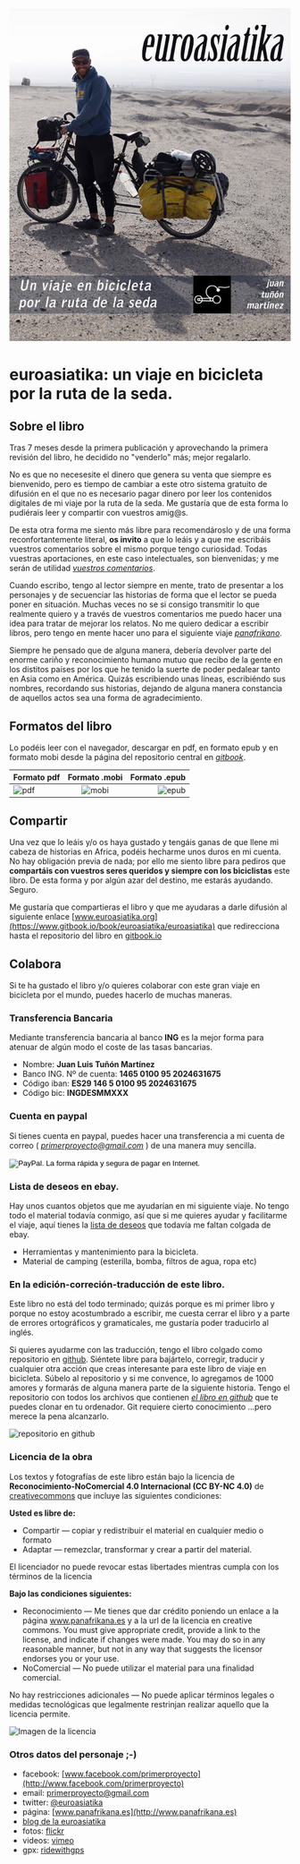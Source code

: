 

![Alt text](cover.jpg "ruta euroasiatika")

# euroasiatika: un viaje en bicicleta por la ruta de la seda.

## Sobre el libro

Tras 7 meses desde la primera publicación y aprovechando la primera revisión del libro, he decidido no "venderlo" más; mejor regalarlo.

No es que no necesesite el dinero que genera su venta que siempre es bienvenido, pero es tiempo de cambiar a este otro sistema gratuito de difusión en el que no es necesario pagar dinero por leer los contenidos digitales de mi viaje por la ruta de la seda.
Me gustaría que de esta forma lo pudiérais leer y compartir con vuestros amig@s.

De esta otra forma me siento más libre para recomendároslo y de una forma reconfortantemente literal, **os invito** a que lo leáis y a que me escribáis vuestros comentarios sobre el mismo porque tengo curiosidad. Todas vuestras aportaciones, en este caso intelectuales, son bienvenidas; y me serán de utilidad [*vuestros comentarios*](https://www.gitbook.io/book/euroasiatika/euroasiatika/reviews). 

Cuando escribo, tengo al lector siempre en mente, trato de presentar a los personajes y de secuenciar las historias de forma que el lector se pueda poner en situación. Muchas veces no se si consigo transmitir lo que realmente quiero y a través de vuestros comentarios me puedo hacer una idea para tratar de mejorar los relatos. No me quiero dedicar a escribir libros, pero tengo en mente hacer uno para el siguiente viaje [*panafrikano*](http://www.panafrikana.es). 

Siempre he pensado que de alguna manera, debería devolver parte del enorme cariño y reconocimiento humano mutuo que recibo de la gente en los distitos países por los que he tenido la suerte de poder pedalear tanto en Asia como en América. Quizás escribiendo unas líneas, escribiéndo sus nombres, recordando sus historias, dejando de alguna manera constancia de aquellos actos sea una forma de agradecimiento.

## Formatos del libro
Lo podéis leer con el navegador, descargar en pdf, en formato epub y en formato mobi desde la página del repositorio central en   [*gitbook*](https://www.gitbook.io/book/euroasiatika/euroasiatika).


| Formato pdf                   | Formato .mobi                  | Formato .epub                  |
| ----------------------------- |:------------------------------:| ------------------------------:|
| ![pdf](https://dl.dropboxusercontent.com/u/47074610/euroasiatika/imageneslibrogit/pdf-logo.jpg) | ![mobi](https://dl.dropboxusercontent.com/u/47074610/euroasiatika/imageneslibrogit/mobi-logo.jpg) | ![epub](https://dl.dropboxusercontent.com/u/47074610/euroasiatika/imageneslibrogit/epub-logo.jpg) |

## Compartir

Una vez que lo leáis y/o os haya gustado y tengáis ganas de que llene mi cabeza de historias en Africa, podéis hecharme unos duros en mi cuenta. No hay obligación previa de nada; por ello me siento libre para pediros que **compartáis con vuestros seres queridos y siempre con los biciclistas** este libro. De esta forma y por algún azar del destino, me estarás ayudando. Seguro.

Me gustaría que compartieras el libro y que me ayudaras a darle difusión al siguiente enlace [www.euroasiatika.org](https://www.gitbook.io/book/euroasiatika/euroasiatika) que redirecciona hasta el repositorio del libro en [gitbook.io](https://www.gitbook.io/book/euroasiatika/euroasiatika)


## Colabora
Si te ha gustado el libro y/o quieres colaborar con este gran viaje en bicicleta por el mundo, puedes hacerlo de muchas maneras.

### Transferencia Bancaria

Mediante transferencia bancaria al banco **ING** es la mejor forma para atenuar de algún modo el coste de las tasas bancarias.
* Nombre: **Juan Luis Tuñón Martínez**
* Banco ING. Nº de cuenta: **1465 0100 95 2024631675**
* Código iban: **ES29 146 5 0100 95 2024631675**
* Código bic: **INGDESMMXXX**


### Cuenta en paypal
Si tienes cuenta en paypal, puedes hacer una transferencia a mi cuenta de correo ( *primerproyecto@gmail.com* ) de una manera muy sencilla.
<form action="https://www.paypal.com/cgi-bin/webscr" method="post" target="_top"><input type="hidden" name="cmd" value="_s-xclick"><input type="hidden" name="hosted_button_id" value="9KTLNACQ95FEA"><input type="image" src="https://www.paypalobjects.com/es_ES/ES/i/btn/btn_donateCC_LG.gif" border="0" name="submit" alt="PayPal. La forma rápida y segura de pagar en Internet."><img alt="" border="0" src="https://www.paypalobjects.com/es_ES/i/scr/pixel.gif" width="1" height="1"></form>

### Lista de deseos en ebay.
Hay unos cuantos objetos que me ayudarían en mi siguiente viaje. No tengo todo el material todavía conmigo, así que si me quieres ayudar y facilitarme el viaje, aquí tienes la [lista de deseos](http://my.ebay.es/wishlist/Juan-L-Tunon-Martinez/blkrc0haMlByQm1kajZ3Vm5ZK3NFWjJQckEyZGo2d0dsSUdqREpLS29BNmRqNng5blkrc2VRKio*?lid=blkrc0haMlByQm1kajZ3Vm5ZK3NFWjJQckEyUmdLRUJrNGFwRDVlQ29BNmRqNng5blkrc2VRKio*&ssPageName=ADME:X:EWF:ES:3105) que todavía me faltan colgada de ebay.

* Herramientas y mantenimiento para la bicicleta.
* Material de camping (esterilla, bomba, filtros de agua, ropa etc)

### En la edición-correción-traducción de este libro.
Este libro no está del todo terminado; quizás porque es mi primer libro y porque no estoy acostumbrado a escribir, me cuesta cerrar el libro y a parte de errores ortográficos y gramaticales, me gustaría poder traducirlo al inglés. 

Si quieres ayudarme con las traducción, tengo el libro colgado como repositorio en [github](https://github.com/primerproyecto/euroasiatika-el-libro). Siéntete libre para bajártelo, corregir, traducir y cualquier otra acción que creas interesante para este libro de viaje en bicicleta. Súbelo al repositorio y si me convence, lo agregamos de 1000 amores y formarás de alguna manera parte de la siguiente historia.
Tengo el repositorio con todos los archivos que contienen [*el libro en github*](https://github.com/primerproyecto/euroasiatika-el-libro) que te puedes clonar en tu ordenador. Git requiere cierto conocimiento ...pero merece la pena alcanzarlo.



![repositorio en github](https://dl.dropboxusercontent.com/u/47074610/euroasiatika/imageneslibrogit/github-logo.jpg)

### Licencia de la obra

Los textos y fotografías de este libro están bajo la licencia de **Reconocimiento-NoComercial 4.0 Internacional (CC BY-NC 4.0)** de [creativecommons](http://creativecommons.org/licenses/by-nc/4.0/deed.es_ES) que incluye las siguientes condiciones:

**Usted es libre de:**
* Compartir — copiar y redistribuir el material en cualquier medio o formato
* Adaptar — remezclar, transformar y crear a partir del material.

El licenciador no puede revocar estas libertades mientras cumpla con los términos de la licencia


**Bajo las condiciones siguientes:**
* Reconocimiento — Me tienes que dar crédito poniendo un enlace a la página www.panafrikana.es y a la url de la licencia en creative commons. You must give appropriate credit, provide a link to the license, and indicate if changes were made. You may do so in any reasonable manner, but not in any way that suggests the licensor endorses you or your use.
* NoComercial — No puede utilizar el material para una finalidad comercial.

No hay restricciones adicionales — No puede aplicar términos legales o medidas tecnológicas que legalmente restrinjan realizar aquello que la licencia permite.

![Imagen de la licencia](https://dl.dropboxusercontent.com/u/47074610/euroasiatika/imageneslibrogit/cc-logo.jpg)
 

### Otros datos del personaje ;-)
* facebook: [www.facebook.com/primerproyecto](http://www.facebook.com/primerproyecto) 
* email: primerproyecto@gmail.com
* twitter: [@euroasiatika](http://twitter.com/euroasiatika)
* página: [www.panafrikana.es](http://www.panafrikana.es)
* [blog de la euroasiatika](http://panamerikana.org/panafrikana/euroasiatika/)
* fotos: [flickr](http://flickr.com/photos/47339411@N04/)
* videos: [vimeo](http://vimeo.com/channels/euroasiatika)
* gpx:  [ridewithgps](http://ridewithgps.com/users/13557)
